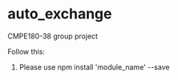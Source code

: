 # auto_exchange
CMPE180-38 group project

Follow this:
1. Please use npm install 'module_name' --save
